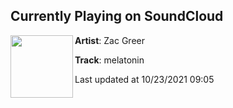 ## Currently Playing on SoundCloud

[<img align="left" width="100" src="https://i1.sndcdn.com/artworks-OdEqODTsa6kYZgnQ-f8xDqg-t500x500.jpg">](https://soundcloud.com/zacgreer/melatonin?in_system_playlist=track-stations%3A1145585986)

**Artist**: Zac Greer 

**Track**: melatonin

Last updated at 10/23/2021 09:05
